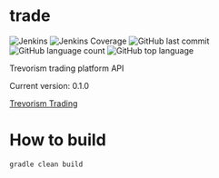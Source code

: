 # trade
![Jenkins](https://img.shields.io/jenkins/build/http/trevorism-build.eastus.cloudapp.azure.com/trade)
![Jenkins Coverage](https://img.shields.io/jenkins/coverage/jacoco/http/trevorism-build.eastus.cloudapp.azure.com/trade)
![GitHub last commit](https://img.shields.io/github/last-commit/trevorism/trade)
![GitHub language count](https://img.shields.io/github/languages/count/trevorism/trade)
![GitHub top language](https://img.shields.io/github/languages/top/trevorism/trade)

Trevorism trading platform API

Current version: 0.1.0

[Trevorism Trading](https://trade.trevorism.com/)

# How to build
`gradle clean build`